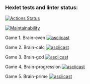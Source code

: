 ### Hexlet tests and linter status:
[![Actions Status](https://github.com/NatashaElistratova/frontend-project-lvl1/workflows/hexlet-check/badge.svg)](https://github.com/NatashaElistratova/frontend-project-lvl1/actions)

[![Maintainability](https://api.codeclimate.com/v1/badges/dfaab662c634d41bb196/maintainability)](https://codeclimate.com/github/NatashaElistratova/frontend-project-lvl1/maintainability)

Game 1. Brain-even
[![asciicast](https://asciinema.org/a/xK4h4f2HqI5djJ3wF6oVuOmD4.svg)](https://asciinema.org/a/xK4h4f2HqI5djJ3wF6oVuOmD4)

Game 2. Brain-calc
[![asciicast](  https://asciinema.org/a/ubZhNTwZFTBiQF1aGsebkdXic.svg)]( https://asciinema.org/a/ubZhNTwZFTBiQF1aGsebkdXic)

Game 3. Brain-gcd
[![asciicast]( https://asciinema.org/a/aFcj32myUEpy5pkF6Ccqgrs0C.svg)]( https://asciinema.org/a/aFcj32myUEpy5pkF6Ccqgrs0C)

Game 4. Brain-progression
[![asciicast]( https://asciinema.org/a/tEF4uU7Elc1orLIgGFgCIRfTB.svg)](  https://asciinema.org/a/tEF4uU7Elc1orLIgGFgCIRfTB)

Game 5. Brain-prime
[![asciicast]( https://asciinema.org/a/hXUQr42o4di6ywIjtME8FXQSq.svg)](  https://asciinema.org/a/hXUQr42o4di6ywIjtME8FXQSq)


